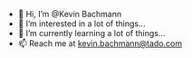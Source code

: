 - 👋 Hi, I’m @Kevin Bachmann
- 👀 I’m interested in a lot of things...
- 🌱 I’m currently learning a lot of things...
- 📫 Reach me at kevin.bachmann@tado.com

<!---
KeBachmann/KeBachmann is a ✨ special ✨ repository because its `README.md` (this file) appears on your GitHub profile.
You can click the Preview link to take a look at your changes.
--->

